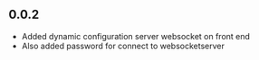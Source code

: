 ## 0.0.2
* Added dynamic configuration server websocket on front end
* Also added password for connect to websocketserver